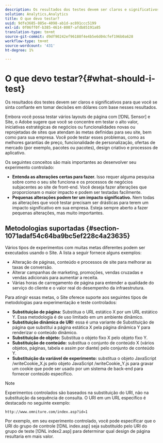 ```yaml
---
description: Os resultados dos testes devem ser claros e significativos para que você se sinta confiante em tomar decisões em dólares com base nesses resultados.
solution: Analytics,Analytics
title: O que devo testar?
uuid: 9dfe3685-885e-4098-ab1d-ac891ccc5199
exl-id: 0f06ff0f-b385-4614-8007-afdb85191a85
translation-type: tm+mt
source-git-commit: d9df90242ef96188f4e4b5e6d04cfef196b0a628
workflow-type: tm+mt
source-wordcount: '431'
ht-degree: 1%

---
```


# O que devo testar?{#what-should-i-test}

Os resultados dos testes devem ser claros e significativos para que você se sinta confiante em tomar decisões em dólares com base nesses resultados.

Embora você possa testar vários layouts de página com [!DNL Sensor] e Site, o Adobe sugere que você se concentre em testar o alto valor, iniciativas estratégicas de negócios ou funcionalidades novas ou reprojetadas de sites que atendam às metas definidas para seu site, bem como para sua empresa. Você pode testar esses problemas, como as melhores garantias de preço, funcionalidade de personalização, ofertas de mercado (por exemplo, pacotes ou pacotes), design criativo e processos de aplicativo.

Os seguintes conceitos são mais importantes ao desenvolver seu experimento controlado:

* **Entenda as alterações certas para fazer.** Isso requer alguma pesquisa sobre como o seu site funciona e os processos de negócios subjacentes ao site de front-end. Você deseja fazer alterações que proporcionam o maior impacto e podem ser testadas facilmente.
* **Pequenas alterações podem ter um impacto significativo.** Nem todas as alterações que você testar precisam ser drásticas para terem um impacto significativo em sua empresa. Esteja sempre aberto a fazer pequenas alterações, mas muito importantes.

## Metodologias suportadas {#section-1071adaf54c64ba9bc5ef228c4a23635}

Vários tipos de experimentos com muitas metas diferentes podem ser executados usando o Site. A lista a seguir fornece alguns exemplos:

* Alteração de páginas, conteúdo e processos de site para melhorar as taxas de conversão.
* Alterar campanhas de marketing, promoções, vendas cruzadas e vendas adicionais para aumentar a receita.
* Várias horas de carregamento de página para entender a qualidade do serviço do cliente e o valor real do desempenho da infraestrutura.

Para atingir essas metas, o Site oferece suporte aos seguintes tipos de metodologias para experimentação e teste controlados:

* **Substituição de página:** Substitua o URL estático X por um URL estático Y. Essa metodologia é de uso limitado em um ambiente dinâmico.
* **Substituição dinâmica de URI:** essa é uma variante de Substituição de página que substitui a página estática X pela página dinâmica Y para renderizar o conteúdo dinâmico.
* **Substituição de objeto:** Substitua o objeto fixo X pelo objeto fixo Y.
* **Substituição de conteúdo:** substitua o conjunto de conteúdo X (vários objetos, páginas, tabela e assim por diante) pelo conjunto de conteúdo Y.
* **Substituição da variável de experimento:** substitua o objeto JavaScript /writeCookie_X.js pelo objeto JavaScript /writeCookie_Y.js para gravar um cookie que pode ser usado por um sistema de back-end para fornecer conteúdo específico.

>[!NOTE]
>
>Experimentos controlados são baseados na substituição do URI, não na substituição da sequência de consulta. O URI em um URL específico é destacado no seguinte exemplo:
>
>`http://www.omniture.com/index.asp?id=1`
>
>Por exemplo, em seu experimento controlado, você pode especificar que o URI do grupo de controle [!DNL index.asp] seja substituído pelo URI do grupo de teste [!DNL index2.asp] para determinar qual design de página resultaria em mais valor.
